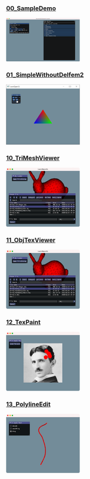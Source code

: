 ### [00_SampleDemo](00_SampleDemo)
<img src="00_SampleDemo/thumbnail.png" width=200px>

### [01_SimpleWithoutDelfem2](01_SimpleWithoutDelfem2)
<img src="01_SimpleWithoutDelfem2/thumbnail.png" width=200px>

### [10_TriMeshViewer](10_TriMeshViewer)
<img src="10_TriMeshViewer/thumbnail.png" width=200px>

### [11_ObjTexViewer](11_ObjTexViewer)
<img src="11_ObjTexViewer/thumbnail.png" width=200px>



### [12_TexPaint](12_TexPaint)

<img src="12_TexPaint/thumbnail.png" width=200px>

### [13_PolylineEdit](13_PolylineEdit)

<img src="13_PolylineEdit/thumbnail.png" width=200px>
